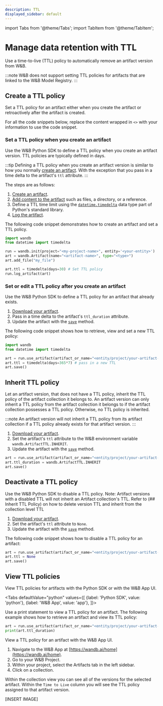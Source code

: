 ```yaml
---
description: TTL
displayed_sidebar: default
---
```

import Tabs from '@theme/Tabs';
import TabItem from '@theme/TabItem';

# Manage data retention with TTL
Use a time-to-live (TTL) policy to automatically remove an artifact version from W&B.

:::note
W&B does not support setting TTL policies for artifacts that are linked to the W&B Model Registry.
:::


## Create a TTL policy
Set a TTL policy for an artifact either when you create the artifact or retroactively after the artifact is created.


For all the code snippets below, replace the content wrapped in `<>` with your information to use the code snippet. 

### Set a TTL policy when you create an artifact
Use the W&B Python SDK to define a TTL policy when you create an artifact version. TTL policies are typically defined in days.    

:::tip
Defining a TTL policy when you create an artifact version is similar to how you normally [create an artifact](./construct-an-artifact.md). With the exception that you pass in a time delta to the artifact's `ttl` attribute.
:::

The steps are as follows: 

1. [Create an artifact](./construct-an-artifact.md).
2. [Add content to the artifact](./construct-an-artifact.md#add-files-to-an-artifact) such as files, a directory, or a reference.
3. Define a TTL time limit using the [`datetime.timedelta`](https://docs.python.org/3/library/datetime.html) data type part of Python's standard library.
4. [Log the artifact](./construct-an-artifact.md#3-save-your-artifact-to-the-wb-server).

The following code snippet demonstrates how to create an artifact and set a TTL policy. 

```python
import wandb
from datetime import timedelta

run = wandb.init(project="<my-project-name>", entity='<your-entity>')
art = wandb.Artifact(name="<artifact-name>", type="<type>")
art.add_file("my_file")

art.ttl = timedelta(days=30) # Set TTL policy
run.log_artifact(art)
```


### Set or edit a TTL policy after you create an artifact
Use the W&B Python SDK to define a TTL policy for an artifact that already exists.

1. [Download your artifact](./download-and-use-an-artifact.md).
2. Pass in a time delta to the artifact's `ttl_duration` attribute. 
3. Update the artifact with the [`save`](../../ref/python/run.md#save) method.


The following code snippet shows how to retrieve, view and set a new TTL policy:
```python
import wandb
from datetime import timedelta

art = run.use_artifact(artifact_or_name="<entity/project/your-artifact-name:alias>", type="<type>")
art.ttl = timedelta(days=365*7) # pass in a new TTL
art.save()
```


## Inherit TTL policy
Let an artifact version, that does not have a TTL policy, inherit the TTL policy of the artifact collection it belongs to. An artifact version can only inherit a TTL policy from the artifact collection it belongs to if the artifact collection possesses a TTL policy.  Otherwise, no TTL policy is inherited.

:::note
An artifact version will not inherit a TTL policy from its artifact collection if a TTL policy already exists for that artifact version.
:::

1. [Download your artifact](./download-and-use-an-artifact.md).
2. Set the artifact's `ttl` attribute to the W&B environment variable `wandb.ArtifactTTL.INHERIT`.
3. Update the artifact with the [`save`](../../ref/python/run.md#save) method.

```python
art = run.use_artifact(artifact_or_name="<entity/project/your-artifact-name:alias>", type="<type>")
art.ttl_duration = wandb.ArtifactTTL.INHERIT
art.save()
```



## Deactivate a TTL policy
Use the W&B Python SDK to disable a TTL policy. 
Note: Artifact versions with a disabled TTL will not inherit an Artifact collection's TTL. Refer to (## Inherit TTL Policy) on how to delete version TTL and inherit from the collection level TTL

1. [Download your artifact](./download-and-use-an-artifact.md).
2. Set the artifact's `ttl` attribute to `None`.
3. Update the artifact with the [`save`](../../ref/python/run.md#save) method.


The following code snippet shows how to disable a TTL policy for an artifact:
```python
art = run.use_artifact(artifact_or_name="<entity/project/your-artifact-name:alias>", type="<type>")
art.ttl = None
art.save()
```



## View TTL policies
View TTL policies for artifacts with the Python SDK or with the W&B App UI.

<Tabs
  defaultValue="python"
  values={[
    {label: 'Python SDK', value: 'python'},
    {label: 'W&B App', value: 'app'},
  ]}>
  <TabItem value="python">

Use a print statement to view a TTL policy for an artifact. The following example shows how to retrieve an artifact and view its TTL policy:

```python
art = run.use_artifact(artifact_or_name="<entity/project/your-artifact-name:alias>", type="<type>")
print(art.ttl_duration)
```

  </TabItem>
  <TabItem value="app">


View a TTL policy for an artifact with the W&B App UI.

1. Navigate to the W&B App at [https://wandb.ai/home](https://wandb.ai/home).
2. Go to your W&B Project.
3. Within your project, select the Artifacts tab in the left sidebar.
4. Click on a collection.

Within the collection view you can see all of the versions for the selected artifact. Within the `Time to Live` column you will see the TTL policy assigned to that artifact version. 

[INSERT IMAGE]

  </TabItem>
</Tabs>

